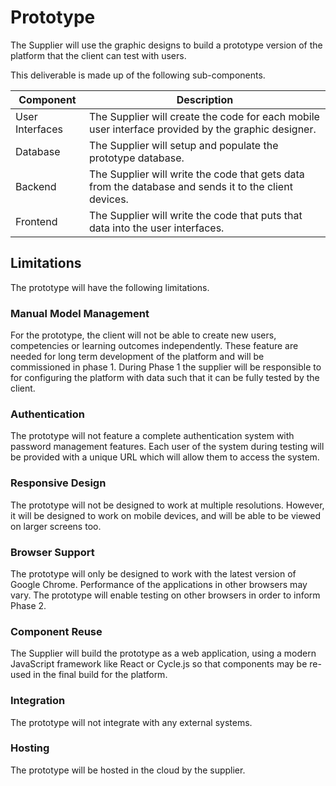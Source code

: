 # Prototype

The Supplier will use the graphic designs to build a prototype version of the platform that the client can test with users.

This deliverable is made up of the following sub-components.

| Component | Description |
| --------- | ----------- |
| User Interfaces | The Supplier will create the code for each mobile user interface provided by the graphic designer. |
| Database | The Supplier will setup and populate the prototype database. |
| Backend | The Supplier will write the code that gets data from the database and sends it to the client devices. |
| Frontend | The Supplier will write the code that puts that data into the user interfaces. |

## Limitations
 
The prototype will have the following limitations.

### Manual Model Management
For the prototype, the client will not be able to create new users, competencies or learning outcomes independently. These feature are needed for long term development of the platform and will be commissioned in phase 1. During Phase 1 the supplier will be responsible to for configuring the platform with data such that it can be fully tested by the client.

### Authentication
The prototype will not feature a complete authentication system with password management features. Each user of the system during testing will be provided with a unique URL which will allow them to access the system.  

### Responsive Design
The prototype will not be designed to work at multiple resolutions. However, it will be designed to work on mobile devices, and will be able to be viewed on larger screens too.

### Browser Support
The prototype will only be designed to work with the latest version of Google Chrome. Performance of the applications in other browsers may vary. The prototype will enable testing on other browsers in order to inform Phase 2. 

### Component Reuse
The Supplier will build the prototype as a web application, using a modern JavaScript framework like React or Cycle.js so that components may be re-used in the final build for the platform.

### Integration
The prototype will not integrate with any external systems.

### Hosting
The prototype will be hosted in the cloud by the supplier. 

